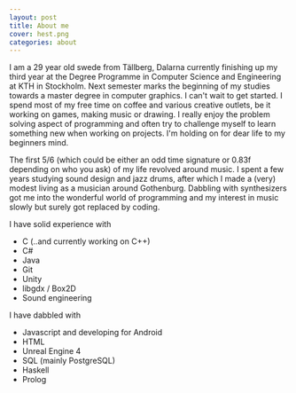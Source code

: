 ```yaml
---
layout: post
title: About me
cover: hest.png
categories: about
---
```


I am a 29 year old swede from Tällberg, Dalarna currently finishing up my third year at the Degree Programme in Computer Science and Engineering at KTH in Stockholm. Next semester marks the beginning of my studies towards a master degree in computer graphics. I can't wait to get started. I spend most of my free time on coffee and various creative outlets, be it working on games, making music or drawing. I really enjoy the problem solving aspect of programming and often try to challenge myself to learn something new when working on projects. I'm holding on for dear life to my beginners mind.

The first 5/6 (which could be either an odd time signature or 0.83f depending on who you ask) of my life revolved around music. I spent a few years studying sound design and jazz drums, after which I made a (very) modest living as a musician around Gothenburg. Dabbling with synthesizers got me into the wonderful world of programming and my interest in music slowly but surely got replaced by coding. 

I have solid experience with

- C (..and currently working on C++)
- C#
- Java
- Git
- Unity
- libgdx / Box2D
- Sound engineering

I have dabbled with	

- Javascript and developing for Android
- HTML
- Unreal Engine 4
- SQL (mainly PostgreSQL)
- Haskell
- Prolog


